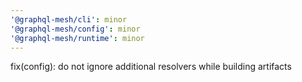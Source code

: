 ```yaml
---
'@graphql-mesh/cli': minor
'@graphql-mesh/config': minor
'@graphql-mesh/runtime': minor
---
```


fix(config): do not ignore additional resolvers while building artifacts

